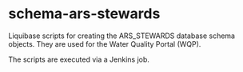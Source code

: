 # schema\-ars\-stewards

Liquibase scripts for creating the ARS\_STEWARDS database schema objects. They are used for the Water Quality Portal (WQP).

The scripts are executed via a Jenkins job.


